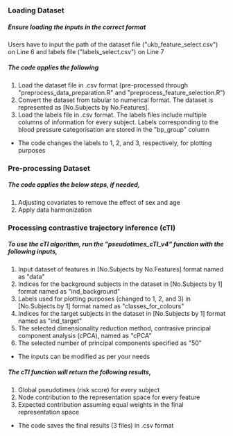 ### Loading Dataset

##### Ensure loading the inputs in the correct format
Users have to input the path of the dataset file ("ukb_feature_select.csv") on Line 6 and labels file ("labels_select.csv") on Line 7


##### The code applies the following

1. Load the dataset file in .csv format (pre-processed through "preprocess_data_preparation.R" and "preprocess_feature_selection.R")
2. Convert the dataset from tabular to numerical format. The dataset is represented as [No.Subjects by No.Features]. 
3. Load the labels file in .csv format. The labels files include multiple columns of information for every subject. Labels corresponding to the blood pressure categorisation are stored in the "bp_group" column

- The code changes the labels to 1, 2, and 3, respectively, for plotting purposes


### Pre-processing Dataset

##### The code applies the below steps, if needed,

1. Adjusting covariates to remove the effect of sex and age
2. Apply data harmonization

### Processing contrastive trajectory inference (cTI)

##### To use the cTI algorithm, run the "pseudotimes_cTI_v4" function with the following inputs,

1. Input dataset of features in [No.Subjects by No.Features] format named as "data"
2. Indices for the background subjects in the dataset in [No.Subjects by 1] format named as "ind_background"
3. Labels used for plotting purposes (changed to 1, 2, and 3) in [No.Subjects by 1] format named as "classes_for_colours"
4. Indices for the target subjects in the dataset in [No.Subjects by 1] format named as "ind_target"
5. The selected dimensionality reduction method, contrasive principal component analysis (cPCA), named as "cPCA"
6. The selected number of principal components specified as "50"

- The inputs can be modified as per your needs

##### The cTI function will return the following results,
1. Global pseudotimes (risk score) for every subject
2. Node contribution to the representation space for every feature
3. Expected contribution assuming equal weights in the final representation space

- The code saves the final results (3 files) in .csv format
